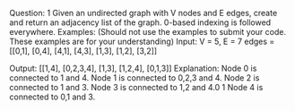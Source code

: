 Question: 1
Given an undirected graph with V nodes and E edges, create and return an adjacency list of the graph. 0-based indexing is followed everywhere.
Examples: (Should not use the examples to submit your code. These examples are for your understanding)
Input:
V = 5, E = 7
edges = [[0,1], [0,4], [4,1], [4,3], [1,3], [1,2], [3,2]]

Output: 
[[1,4], [0,2,3,4], [1,3], [1,2,4], [0,1,3]]
Explanation:
Node 0 is connected to 1 and 4.
Node 1 is connected to 0,2,3 and 4.
Node 2 is connected to 1 and 3.
Node 3 is connected to 1,2 and 4.0 1
Node 4 is connected to 0,1 and 3.

